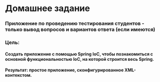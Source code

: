 # Домашнее задание
### Приложение по проведению тестирования студентов - только вывод вопросов и вариантов ответа (если имеются)

### Цель:
#### Создать приложение с помощью Spring IoC, чтобы познакомиться с основной функциональностью IoC, на которой строится весь Spring.
#### Результат: простое приложение, сконфигурированное XML-контекстом.